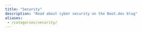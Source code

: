 ```yaml
---
title: "Security"
description: "Read about cyber security on the Boot.dev blog"
aliases:
 - /categories/security/
---
```

